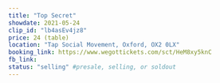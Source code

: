```yaml
---
title: "Top Secret"
showdate: 2021-05-24
clip_id: "lb4asEv4jz8"
price: 24 (table)
location: "Tap Social Movement, Oxford, OX2 0LX"
booking_link: https://www.wegottickets.com/sct/HeM8xy5knC
fb_link:
status: "selling" #presale, selling, or soldout
---
```

